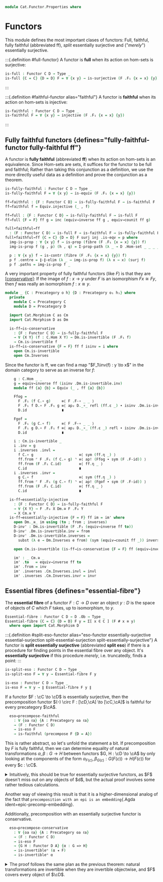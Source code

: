 <!--
```agda
open import Cat.Functor.Naturality
open import Cat.Functor.Compose
open import Cat.Functor.Base
open import Cat.Prelude

import Cat.Functor.Reasoning
import Cat.Natural.Reasoning
import Cat.Reasoning
```
-->

```agda
module Cat.Functor.Properties where
```

<!--
```agda
private variable
  o h o₁ h₁ : Level
  B C D : Precategory o h
open Precategory
open Functor
```
-->

# Functors

This module defines the most important clases of functors: Full,
faithful, fully faithful (abbreviated ff), _split_ essentially
surjective and ("_merely_") essentially surjective.

:::{.definition #full-functor}
A functor is **full** when its action on hom-sets is surjective:

```agda
is-full : Functor C D → Type _
is-full {C = C} {D = D} F = ∀ {x y} → is-surjective (F .F₁ {x = x} {y})
```
:::

:::{.definition #faithful-functor alias="faithful"}
A functor is **faithful** when its action on hom-sets is injective:

```agda
is-faithful : Functor C D → Type _
is-faithful F = ∀ {x y} → injective (F .F₁ {x = x} {y})
```
:::

<!--
```agda
module _ {C : Precategory o h} {D : Precategory o₁ h₁} where
  private module _ where
    module C = Cat.Reasoning C
    module D = Cat.Reasoning D
    open Cat.Reasoning using (_≅_ ; Inverses)
    open _≅_ public
    open Inverses public

  faithful→iso-fibre-prop
    : ∀ (F : Functor C D)
    → is-faithful F
    → ∀ {x y} → (f : F # x D.≅ F # y)
    → is-prop (Σ[ g ∈ x C.≅ y ] (F-map-iso F g ≡ f))
  faithful→iso-fibre-prop F faithful f (g , p) (g' , q) =
    Σ-prop-path! $ ext (faithful (ap D.to (p ∙ sym q)))

  is-faithful-∘
    : ∀ {F : Functor C D} {G : Functor B C}
    → is-faithful F → is-faithful G
    → is-faithful (F F∘ G)
  is-faithful-∘ Ff Gf p = Gf (Ff p)
```
-->

## Fully faithful functors {defines="fully-faithful-functor fully-faithful ff"}

A functor is **fully faithful** (abbreviated **ff**) when its action on
hom-sets is an equivalence. Since Hom-sets are sets, it suffices for the
functor to be full and faithful; Rather than taking this conjunction as
a definition, we use the more directly useful data as a definition and
prove the conjunction as a theorem.

```agda
is-fully-faithful : Functor C D → Type _
is-fully-faithful F = ∀ {x y} → is-equiv (F .F₁ {x = x} {y})

ff→faithful : {F : Functor C D} → is-fully-faithful F → is-faithful F
ff→faithful f = Equiv.injective (_ , f)

ff→full : {F : Functor C D} → is-fully-faithful F → is-full F
ff→full {F = F} ff g = inc (equiv→inverse ff g , equiv→counit ff g)

full+faithful→ff
  : (F : Functor C D) → is-full F → is-faithful F → is-fully-faithful F
full+faithful→ff {C = C} {D = D} F surj inj .is-eqv = p where
  img-is-prop : ∀ {x y} f → is-prop (fibre (F .F₁ {x = x} {y}) f)
  img-is-prop f (g , p) (h , q) = Σ-prop-path (λ _ → D .Hom-set _ _ _ _) (inj (p ∙ sym q))

  p : ∀ {x y} f → is-contr (fibre (F .F₁ {x = x} {y}) f)
  p f .centre = ∥-∥-elim (λ _ → img-is-prop f) (λ x → x) (surj f)
  p f .paths = img-is-prop f _
```

A very important property of fully faithful functors (like $F$) is that
they are [[conservative]]: If the image of $f : x \to y$ under $F$ is an
isomorphism $Fx \cong Fy$, then $f$ was really an isomorphism $f : x
\cong y$.

```agda
module _ {C : Precategory o h} {D : Precategory o₁ h₁} where
  private
    module C = Precategory C
    module D = Precategory D

  import Cat.Morphism C as Cm
  import Cat.Morphism D as Dm

  is-ff→is-conservative
    : {F : Functor C D} → is-fully-faithful F
    → ∀ {X Y} (f : C.Hom X Y) → Dm.is-invertible (F .F₁ f)
    → Cm.is-invertible f
  is-ff→is-conservative {F = F} ff f isinv = i where
    open Cm.is-invertible
    open Cm.Inverses
```

Since the functor is ff, we can find a map "$F_1\inv(f) : y \to x$" in
the domain category to serve as an inverse for $f$:

```agda
    g : C.Hom _ _
    g = equiv→inverse ff (isinv .Dm.is-invertible.inv)
    module ff {a} {b} = Equiv (_ , ff {a} {b})

    Ffog =
      F .F₁ (f C.∘ g)     ≡⟨ F .F-∘ _ _ ⟩
      F .F₁ f D.∘ F .F₁ g ≡⟨ ap₂ D._∘_ refl (ff.ε _) ∙ isinv .Dm.is-invertible.invl ⟩
      D.id                ∎

    Fgof =
      F .F₁ (g C.∘ f)     ≡⟨ F .F-∘ _ _ ⟩
      F .F₁ g D.∘ F .F₁ f ≡⟨ ap₂ D._∘_ (ff.ε _) refl ∙ isinv .Dm.is-invertible.invr ⟩
      D.id                ∎

    i : Cm.is-invertible _
    i .inv = g
    i .inverses .invl =
      f C.∘ g                     ≡⟨ sym (ff.η _) ⟩
      ff.from ⌜ F .F₁ (f C.∘ g) ⌝ ≡⟨ ap! (Ffog ∙ sym (F .F-id)) ⟩
      ff.from (F .F₁ C.id)        ≡⟨ ff.η _ ⟩
      C.id                        ∎
    i .inverses .invr =
      g C.∘ f                     ≡⟨ sym (ff.η _) ⟩
      ff.from ⌜ F .F₁ (g C.∘ f) ⌝ ≡⟨ ap! (Fgof ∙ sym (F .F-id)) ⟩
      ff.from (F .F₁ C.id)        ≡⟨ ff.η _ ⟩
      C.id                        ∎

  is-ff→essentially-injective
    : {F : Functor C D} → is-fully-faithful F
    → ∀ {X Y} → F .F₀ X Dm.≅ F .F₀ Y
    → X Cm.≅ Y
  is-ff→essentially-injective {F = F} ff im = im' where
    open Dm._≅_ im using (to ; from ; inverses)
    D-inv' : Dm.is-invertible (F .F₁ (equiv→inverse ff to))
    D-inv' .Dm.is-invertible.inv = from
    D-inv' .Dm.is-invertible.inverses =
      subst (λ e → Dm.Inverses e from) (sym (equiv→counit ff _)) inverses

    open Cm.is-invertible (is-ff→is-conservative {F = F} ff (equiv→inverse ff to) D-inv')

    im' : _ Cm.≅ _
    im' .to   = equiv→inverse ff to
    im' .from = inv
    im' .inverses .Cm.Inverses.invl = invl
    im' .inverses .Cm.Inverses.invr = invr
```

## Essential fibres {defines="essential-fibre"}

The **essential fibre** of a functor $F : C \to D$ over an object $y :
D$ is the space of objects of $C$ which $F$ takes, up to isomorphism, to
$y$.

```agda
Essential-fibre : Functor C D → D .Ob → Type _
Essential-fibre {C = C} {D = D} F y = Σ[ x ∈ C ] (F # x ≅ y)
  where open import Cat.Morphism D
```

:::{.definition #split-eso-functor alias="eso-functor essentially-surjective essential-surjection split-essential-surjection split-essentially-surjective"}
A functor is **split essentially surjective** (abbreviated **split
eso**) if there is a procedure for finding points in the essential fibre
over any object. It's **essentially surjective** if this procedure
_merely_, i.e. truncatedly, finds a point:
:::

```agda
is-split-eso : Functor C D → Type _
is-split-eso F = ∀ y → Essential-fibre F y

is-eso : Functor C D → Type _
is-eso F = ∀ y → ∥ Essential-fibre F y ∥
```

<!--
```agda
module _ {C : Precategory o h} {D : Precategory o₁ h₁} where
  import Cat.Reasoning C as C
  import Cat.Reasoning D as D
  private module _ where
    open import Cat.Reasoning using (_≅_ ; Inverses)
    open _≅_ public
    open Inverses public

  is-ff→F-map-iso-is-equiv
    : {F : Functor C D} → is-fully-faithful F
    → ∀ {X Y} → is-equiv (F-map-iso F {x = X} {Y})
  is-ff→F-map-iso-is-equiv {F = F} ff = is-iso→is-equiv isom where
    isom : is-iso _
    isom .is-iso.inv    = is-ff→essentially-injective {F = F} ff
    isom .is-iso.rinv x = ext (equiv→counit ff _)
    isom .is-iso.linv x = ext (equiv→unit ff _)
```
-->

If a functor $F : \cC \to \cD$ is essentially surjective, then the
precomposition functor $(-) \circ F : [\cD,\cA] \to [\cC,\cA]$ is faithful
for every precategory $\cA$.

```agda
  eso→precompose-faithful
    : ∀ {oa ℓa} {A : Precategory oa ℓa}
    → (F : Functor C D)
    → is-eso F
    → is-faithful (precompose F {D = A})
```

This is rather abstract, so let's unfold the statement a bit.
If precomposition by $F$ is fully faithful, then we  can determine
equality of natural transformations $\alpha, \beta : G \to H$ between functors
$G, H : \cD \to \cA$ by only looking at the components of the form
$\alpha_{F(c)}, \beta_{G(c)} : G(F(c)) \to H(F(c))$ for every $c : \cC$.

<details>
<summary>Intuitively, this should be true for essentially surjective functors, as
$F$ doesn't miss out on any objects of $d$, but the actual proof involves
some rather tedious calculations.
</summary>
```agda
  eso→precompose-faithful {A = A} F F-eso {G} {H} {α} {β} αL=βL =
    ext λ d → ∥-∥-out! do
      (c , Fc≅d) ← F-eso d
      let module Fc≅d = D._≅_ Fc≅d
      pure $
        α.η d                                             ≡⟨ A.intror (G.annihilate (D.invl Fc≅d)) ⟩
        α.η d A.∘ G.₁ Fc≅d.to A.∘ G.₁ Fc≅d.from           ≡⟨ A.extendl (α.is-natural _ _ _) ⟩
        H.₁ Fc≅d.to A.∘ ⌜ α.η (F.₀ c) ⌝ A.∘ G.₁ Fc≅d.from ≡⟨ ap! (unext αL=βL c) ⟩
        H.₁ Fc≅d.to A.∘ β.η (F.₀ c) A.∘ G.₁ Fc≅d.from     ≡⟨ A.extendl (sym (β.is-natural _ _ _)) ⟩
        β.η d A.∘ G.₁ Fc≅d.to A.∘ G.₁ Fc≅d.from           ≡⟨ A.elimr (G.annihilate (D.invl Fc≅d)) ⟩
        β.η d ∎
    where
      module A = Cat.Reasoning A
      module F = Cat.Functor.Reasoning F
      module G = Cat.Functor.Reasoning G
      module H = Cat.Functor.Reasoning H
      module α = _=>_ α
      module β = _=>_ β
```
</details>

Another way of viewing this result is that it is a higher-dimensional analog
of the fact that `precomposition with an epi is an embedding`{.Agda ident=epic-precomp-embedding}.

Additionally, precomposition with an essentially surjective functor
is conservative.

```agda
  eso→precompose-conservative
    : ∀ {oa ℓa} {A : Precategory oa ℓa}
    → (F : Functor C D)
    → is-eso F
    → {G H : Functor D A} {α : G => H}
    → is-invertibleⁿ (α ◂ F)
    → is-invertibleⁿ α
```

<details>
<summary>The proof follows the same plan as the previous theorem:
natural transformations are invertible when they are invertible objectwise,
and $F$ covers every object of $\cD$.
</summary>
```agda
  eso→precompose-conservative {A = A} F F-eso {G} {H} {α} α⁻¹ =
    invertible→invertibleⁿ α λ d → ∥-∥-out! do
      (c , Fc≅d) ← F-eso d
      let module Fc≅d = D._≅_ Fc≅d
      pure $
        A.make-invertible (G.₁ Fc≅d.to A.∘ α⁻¹.η c A.∘ H.₁ Fc≅d.from)
          (α.pulll (A.cancell (α⁻¹.invl #ₚ c)) ∙ H.annihilate Fc≅d.invl)
          (A.pullr (α.cancelr (α⁻¹.invr #ₚ c)) ∙ G.annihilate Fc≅d.invl)
    where
      module A = Cat.Reasoning A
      module F = Cat.Functor.Reasoning F
      module G = Cat.Functor.Reasoning G
      module H = Cat.Functor.Reasoning H

      module α = Cat.Natural.Reasoning α
      module α⁻¹ where
        open is-invertibleⁿ α⁻¹ public
        open Cat.Natural.Reasoning inv hiding (op) public
```
</details>


## Pseudomonic functors {defines="pseudomonic pseudomonic-functor"}

A functor is **pseudomonic** if it is faithful and full on isomorphisms.
Pseudomonic functors are arguably the correct notion of subcategory, as
they ensure that we are not able to distinguish between isomorphic objects
when creating a subcategory.

<!--
```agda
module _ {C : Precategory o h} {D : Precategory o₁ h₁} where
  import Cat.Reasoning C as C
  import Cat.Reasoning D as D
```
-->

```agda
  is-full-on-isos : Functor C D → Type (o ⊔ h ⊔ h₁)
  is-full-on-isos F =
    ∀ {x y} → (f : F .F₀ x D.≅ F .F₀ y) → ∃[ g ∈ x C.≅ y ] (F-map-iso F g ≡ f)

  record is-pseudomonic (F : Functor C D) : Type (o ⊔ h ⊔ h₁) where
    no-eta-equality
    field
      faithful : is-faithful F
      isos-full : is-full-on-isos F

  open is-pseudomonic
```

Somewhat surprisingly, pseudomonic functors are [conservative].
As $F$ is full on isos, there merely exists some iso $g$ in the fibre
of $f$. However, invertibility is a property of morphisms, so we can
untruncate the mere existence. Once we have our hands on the isomorphism,
we perform a simple calculation to note that it yields an inverse to $f$.

[conservative]: Cat.Functor.Conservative.html

```agda
  pseudomonic→conservative
    : ∀ {F : Functor C D}
    → is-pseudomonic F
    → ∀ {x y} (f : C.Hom x y) → D.is-invertible (F .F₁ f)
    → C.is-invertible f
  pseudomonic→conservative {F = F} pseudo {x} {y} f inv =
    ∥-∥-rec C.is-invertible-is-prop
      (λ (g , p) →
        C.make-invertible (C.from g)
          (sym (ap (C._∘ _) (pseudo .faithful (ap D.to p))) ∙ C.invl g)
          (sym (ap (_ C.∘_) (pseudo .faithful (ap D.to p))) ∙ C.invr g))
      (pseudo .isos-full (D.invertible→iso _ inv))
```

In a similar vein, pseudomonic functors are essentially injective.
The proof follows a similar path to the prior one, hinging on the
fact that faithful functors are an embedding on isos.

```agda
  pseudomonic→essentially-injective
    : ∀ {F : Functor C D}
    → is-pseudomonic F
    → ∀ {x y} → F .F₀ x D.≅ F .F₀ y
    → x C.≅ y
  pseudomonic→essentially-injective {F = F} pseudo f =
    ∥-∥-rec (faithful→iso-fibre-prop F (pseudo .faithful) f)
      (λ x → x)
      (pseudo .isos-full f) .fst
```

Fully faithful functors are pseudomonic, as they are faithful and
essentially injective.

```agda
  ff→pseudomonic
    : ∀ {F : Functor C D}
    → is-fully-faithful F
    → is-pseudomonic F
  ff→pseudomonic {F} ff .faithful = ff→faithful {F = F} ff
  ff→pseudomonic {F} ff .isos-full f =
    inc (is-ff→essentially-injective {F = F} ff f ,
         ext (equiv→counit ff (D.to f)))
```

## Equivalence on objects functors

A functor $F : \cC \to \cD$ is an **equivalence on objects** if its action
on objects is an equivalence.

```agda
is-equiv-on-objects : (F : Functor C D) → Type _
is-equiv-on-objects F = is-equiv (F .F₀)
```

If $F$ is an equivalence-on-objects functor, then it is (split)
essentially surjective.

```agda
equiv-on-objects→split-eso
  : ∀ (F : Functor C D) → is-equiv-on-objects F → is-split-eso F
equiv-on-objects→split-eso {D = D} F eqv y =
  equiv→inverse eqv y , path→iso (equiv→counit eqv y)

equiv-on-objects→eso : ∀ (F : Functor C D) → is-equiv-on-objects F → is-eso F
equiv-on-objects→eso F eqv y = inc (equiv-on-objects→split-eso F eqv y)
```

